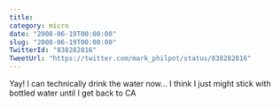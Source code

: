 ```yaml
---
title: 
category: micro
date: "2008-06-19T00:00:00"
slug: "2008-06-19T00:00:00"
TwitterId: "838282816"
TweetUrl: "https://twitter.com/mark_philpot/status/838282816"
---
```


Yay! I can technically drink the water now... I think I just might stick with
bottled water until I get back to CA

